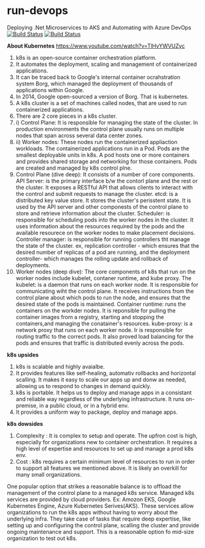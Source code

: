 # run-devops
Deploying .Net Microservices to AKS and Automating with  Azure DevOps
[![Build Status](https://dev.azure.com/hsharmaiet/shopping/_apis/build/status/shoppingclient-pipeline?branchName=main)](https://dev.azure.com/hsharmaiet/shopping/_build/latest?definitionId=4&branchName=main)
[![Build Status](https://dev.azure.com/hsharmaiet/shopping/_apis/build/status/shoppingapi-pipeline?branchName=main)](https://dev.azure.com/hsharmaiet/shopping/_build/latest?definitionId=3&branchName=main)

**About Kubernetes** https://www.youtube.com/watch?v=TlHvYWVUZyc
1. k8s is an open-source container orchestration platform.
2. It automates the deployment, scaling and management of containerized applications.
3. It can be traced back to Google's internal container ocrahstration system Borg, which managed the deployment of thousands of applications within Google.
4. In 2014, Google open-sourced a version of Borg. That is kubernetes.
5. A k8s cluster is a set of machines called nodes, that are used to run containerized applications.
6. There are 2 core pieces in a k8s cluster.
7. i) Control Plane: It is responsible for managing the state of the cluster. In production environments the control plane usually runs on multiple nodes that span across several data center zones.   
8. ii) Worker nodes: These nodes run the containerized appliaction workloads. The containerized applications run in a Pod. Pods are the smallest deployable units in k8s. A pod hosts one or more containers and provides shared storage and networking for those containers. Pods are created and managed by k8s control plne.
9. Control Plane (dive deep): It consists of a number of core components.
   API Server: is the primary interface b/w the contorl plane and the rest or the cluster. It exposes a RESTful API that allows clients to interact with the control and submit requests to manage the cluster.
   etcd: is a distributed key value store. It stores the cluster's perisstent state. It is used by the API server and other componests of the control plane to store and retrieve information about the cluster.
   Scheduler: is responsible for scheduling pods into the worker nodes in the cluster. It uses information about the resources required by the pods and the available resourece on the worker nodes to make placement decisions.
   Controller manager: is responsible for running controllers tht manage the state of the cluster. ex, replication controller - which ensures that the desired number of replicas of a pod are running, and the deployment controller- which manages the rolling update and rollback of deployments.
10. Worker nodes (deep dive): The core components of k8s that run on the worker nodes include kubelet, contaner runtime, and kube proxy. 
  The kubelet: is a daemon that runs on each worker node. It is responsible for communicating wiht the control plane. It receives instructions from the control plane about which pods to run the node, and ensures that the desired state of the pods is maintained.
  Container runtime: runs the containers on the workder nodes. It is reponsible for pulling the container images from a registry, starting and stopping the containers,and managing the conatainer's resources.
  kube-proxy: is a network proxy that runs on each worker node. Ir is responsible for routing traffic to the correct pods. It also proved load balancing for the pods and ensures that traffic is distributed evenly across the pods.
  
**k8s upsides**
1. k8s is scalable and highly avaialbe.
2. It provides features like self-healing, automativ rollbacks and horizontal scalling. It makes it easy to scale our apps up and donw as needed, allowing us to respond to changes in demand quickly.
3. k8s is portable. It helps us to deploy and manage apps in a consistant and reliable way regardless of the underlying infrastructure. It runs on-premise, in a public cloud, or in a hybrid env.
4. It provides a uniform way to package, deploy and manage apps.

**k8s dowsides**
1. Complexity : It is complex to setup and operate. The upfron cost is high, especially for organizations new to container orchestration. It requires a high level of expertise and resources to set up and manage a prod k8s env.
2. Cost : k8s requires a certain minimum level of resources to run in order to support all features we mentioned above. It is likely an overkill for many small organizations.

One popular option that strikes a reasonable balance is to offload the management of the control plane to a managed k8s service. Managed k8s services are provided by cloud providers. Ex: Amozon EKS, Google Kubernetes Engine, Azure Kubernetes Serives(AKS).
These services allow organizations to run the k8s apps without having to worry about the underlying infra. They take case of tasks that require deep expertise, like setting up and configuring the control plane, scalling the cluster and provide ongoing maintenance and support. This is a reasonable option fo mid-size organization to test out k8s.

